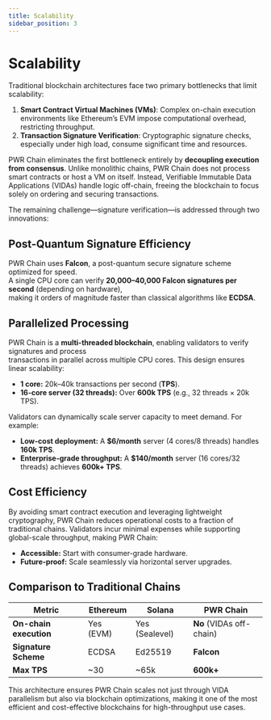 ```yaml
---
title: Scalability
sidebar_position: 3
---
```


# Scalability

Traditional blockchain architectures face two primary bottlenecks that limit scalability:

1. **Smart Contract Virtual Machines (VMs)**: Complex on-chain execution environments like Ethereum’s EVM impose computational overhead, restricting throughput.
2. **Transaction Signature Verification**: Cryptographic signature checks, especially under high load, consume significant time and resources.

PWR Chain eliminates the first bottleneck entirely by **decoupling execution from consensus**. Unlike monolithic chains, PWR Chain does not process smart contracts or host a VM on itself. Instead, Verifiable Immutable Data Applications (VIDAs) handle logic off-chain, freeing the blockchain to focus solely on ordering and securing transactions.

The remaining challenge—signature verification—is addressed through two innovations:

## Post-Quantum Signature Efficiency

PWR Chain uses **Falcon**, a post-quantum secure signature scheme optimized for speed.  
A single CPU core can verify **20,000–40,000 Falcon signatures per second** (depending on hardware),  
making it orders of magnitude faster than classical algorithms like **ECDSA**.

## Parallelized Processing

PWR Chain is a **multi-threaded blockchain**, enabling validators to verify signatures and process  
transactions in parallel across multiple CPU cores. This design ensures linear scalability:

- **1 core:** 20k–40k transactions per second (**TPS**).
- **16-core server (32 threads):** Over **600k TPS** (e.g., 32 threads × 20k TPS).

Validators can dynamically scale server capacity to meet demand. For example:

- **Low-cost deployment:** A **$6/month** server (4 cores/8 threads) handles **160k TPS**.
- **Enterprise-grade throughput:** A **$140/month** server (16 cores/32 threads) achieves **600k+ TPS**.

## Cost Efficiency

By avoiding smart contract execution and leveraging lightweight cryptography, PWR Chain reduces operational costs to a fraction of traditional chains. Validators incur minimal expenses while supporting global-scale throughput, making PWR Chain:

- **Accessible:** Start with consumer-grade hardware.
- **Future-proof:** Scale seamlessly via horizontal server upgrades.

## Comparison to Traditional Chains

| Metric               | Ethereum       | Solana        | PWR Chain             |
|----------------------|---------------|--------------|------------------------|
| **On-chain execution**  | Yes (EVM)     | Yes (Sealevel) | **No** (VIDAs off-chain) |
| **Signature Scheme**    | ECDSA         | Ed25519      | **Falcon**             |
| **Max TPS**            | ~30           | ~65k        | **600k+**              |

This architecture ensures PWR Chain scales not just through VIDA parallelism but also via blockchain optimizations, making it one of the most efficient and cost-effective blockchains for high-throughput use cases.
